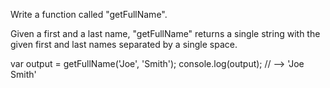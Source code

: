Write a function called "getFullName".

Given a first and a last name, "getFullName" returns a single string with the given first and last names separated by a single space.

var output = getFullName('Joe', 'Smith');
console.log(output); // --> 'Joe Smith'
